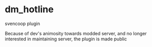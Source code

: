 # dm_hotline
svencoop plugin

Because of dev's animosity towards modded server, and no longer interested in maintaining server, the plugin is made public